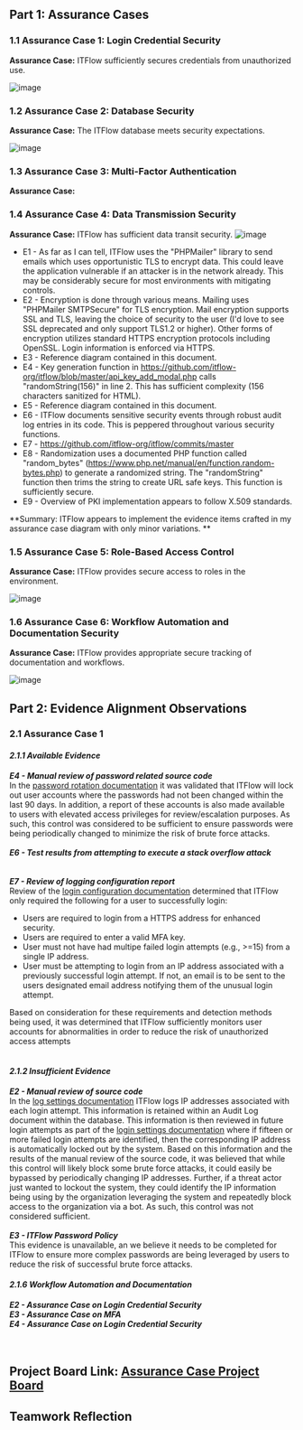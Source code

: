 ## Part 1: Assurance Cases
### 1.1 Assurance Case 1: Login Credential Security
**Assurance Case:**   ITFlow sufficiently secures credentials from unauthorized use.

![image](https://github.com/Deeds101/CYBR8420-project/assets/87542247/2e814cbc-baf8-405f-b38b-2b719ed1c3ef)

### 1.2 Assurance Case 2: Database Security
**Assurance Case:**  The ITFlow database meets security expectations. 

![image](https://github.com/Deeds101/CYBR8420-project/assets/87542247/1826c41f-d485-447a-8247-85ef17b28ae7)


### 1.3 Assurance Case 3: Multi-Factor Authentication
**Assurance Case:**

### 1.4 Assurance Case 4: Data Transmission Security
**Assurance Case:**   ITFlow has sufficient data transit security.
![image](https://github.com/Deeds101/CYBR8420-project/assets/143226996/fea03910-406c-4515-a947-8dd00f883b80)

- E1 - As far as I can tell, ITFlow uses the "PHPMailer" library to send emails which uses opportunistic TLS to encrypt data. This could leave the application vulnerable if an attacker is in the network already. This may be considerably secure for most environments with mitigating controls. 
- E2 - Encryption is done through various means. Mailing uses "PHPMailer SMTPSecure" for TLS encryption. Mail encryption supports SSL and TLS, leaving the choice of security to the user (I'd love to see SSL deprecated and only support TLS1.2 or higher). Other forms of encryption utilizes standard HTTPS encryption protocols including OpenSSL. Login information is enforced via HTTPS.  
- E3 - Reference diagram contained in this document. 
- E4 - Key generation function in https://github.com/itflow-org/itflow/blob/master/api_key_add_modal.php calls "randomString(156)" in line 2. This has sufficient complexity (156 characters sanitized for HTML). 
- E5 - Reference diagram contained in this document. 
- E6 - ITFlow documents sensitive security events through robust audit log entries in its code. This is peppered throughout various security functions. 
- E7 - https://github.com/itflow-org/itflow/commits/master
- E8 - Randomization uses a documented PHP function called "random_bytes" (https://www.php.net/manual/en/function.random-bytes.php) to generate a randomized string. The "randomString" function then trims the string to create URL safe keys. This function is sufficiently secure. 
- E9 - Overview of PKI implementation appears to follow X.509 standards. 

**Summary: ITFlow appears to implement the evidence items crafted in my assurance case diagram with only minor variations. **

### 1.5 Assurance Case 5: Role-Based Access Control
**Assurance Case:**   ITFlow provides secure access to roles in the environment.

![image](https://github.com/Deeds101/CYBR8420-project/assets/87542247/3eb9fef9-806a-41b6-9bc7-5da46efa13d9)

### 1.6 Assurance Case 6: Workflow Automation and Documentation Security
**Assurance Case:**  ITFlow provides appropriate secure tracking of documentation and workflows.

![image](https://github.com/Deeds101/CYBR8420-project/assets/87542247/eb52310f-dc62-4593-86eb-67a0a450cdf8)





## Part 2: Evidence Alignment Observations
### 2.1 Assurance Case 1
#### *2.1.1 Available Evidence*
***E4 - Manual review of password related source code*** \
In the [password rotation documentation](https://github.com/itflow-org/itflow/blob/5b49d35f1a0241060c0f83ee696aa53df2f3c782/report_password_rotation.php#L4) it was validated that ITFlow will lock out user accounts where the passwords had not been changed within the last 90 days.  In addition, a report of these accounts is also made available to users with elevated access privileges for review/escalation purposes. As such, this control was considered to be sufficient to ensure passwords were being periodically changed to minimize the risk of brute force attacks.<br><br>
***E6 - Test results from attempting to execute a stack overflow attack*** \
<br><br>
***E7 - Review of logging configuration report*** \
Review of the [login configuration documentation](https://github.com/itflow-org/itflow/blob/5b49d35f1a0241060c0f83ee696aa53df2f3c782/login.php) determined that 
ITFlow only required the following for a user to successfully login:
- Users are required to login from a HTTPS address for enhanced security.
- Users are required to enter a valid MFA key.
- User must not have had multipe failed login attempts (e.g., >=15) from a single IP address.
- User must be attempting to login from an IP address associated with a previously successful login attempt.  If not, an email is to be sent to the users designated email address notifying them of the unusual login attempt.

Based on consideration for these requirements and detection methods being used, it was determined that ITFlow sufficiently monitors user accounts for abnormalities in order to reduce the risk of unauthorized access attempts<br><br>
#### *2.1.2 Insufficient Evidence*
***E2 - Manual review of source code*** \
In the [log settings documentation](https://github.com/itflow-org/itflow/blob/cd006d0625d638880fe3d6e1c4210eb14e504dbd/logs.php#L17) ITFlow logs IP addresses associated with each login attempt.  This information is retained within an Audit Log document within the database.  This information is then reviewed in future login attempts as part of the [login settings documentation](https://github.com/itflow-org/itflow/blob/cd006d0625d638880fe3d6e1c4210eb14e504dbd/login.php#L3) where if fifteen or more failed login attempts are identified, then the corresponding IP address is automatically locked out by the system.  Based on this information and the results of the manual review of the source code, it was believed that while this control will likely block some brute force attacks, it could easily be bypassed by periodically changing IP addresses.  Further, if a threat actor just wanted to lockout the system, they could identify the IP information being using by the organization leveraging the system and repeatedly block access to the organization via a bot.  As such, this control was not considered sufficient.<br><br>
***E3 - ITFlow Password Policy*** \
This evidence is unavailable, an we believe it needs to be completed for ITFlow to ensure more complex passwords are being leveraged by users to reduce the risk of successful brute force attacks.<br><be>


#### *2.1.6 Workflow Automation and Documentation*
***E2 - Assurance Case on Login Credential Security*** \
***E3 - Assurance Case on MFA*** \
***E4 - Assurance Case on Login Credential Security*** \
<br><br>


## Project Board Link: [Assurance Case Project Board](https://github.com/users/Deeds101/projects/4/views/1)

## Teamwork Reflection


